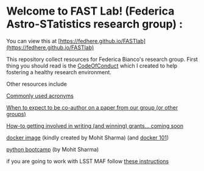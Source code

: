 # Welcome to FAST Lab! (Federica Astro-STatistics research group) :
You can view this at [https://fedhere.github.io/FASTlab](https://fedhere.github.io/FASTlab)

This repository collect resources for Federica Bianco's research group. 
First thing you should read is the [CodeOfConduct](https://github.com/fedhere/FASTlab/blob/master/CodeOfConduct.md) which I created to help fostering a healthy research environment. 



Other resources include 

[Commonly used acronyms](https://github.com/fedhere/FASTlab/blob/master/Commonly%20Used%20Acronyms%20in%20FASTlab.md)

[When to expect to be co-author on a paper from our group (or other groups)](https://github.com/fedhere/FASTlab/blob/master/Authorship%20matters.md)

[How-to getting involved in writing (and winning) grants... coming soon]()

[docker image](https://hub.docker.com/r/mohitsharma44/ucsl-image/dockerfile/) (kindly created by Mohit Sharma) (and [docker 101](https://itnext.io/docker-101-fundamentals-the-dockerfile-b33b59d0f14b))

[python bootcamp](https://sharmamohit.com/tutorials/ucsl/) (by Mohit Sharma)

if you are going to work with LSST MAF follow [these instructions](https://docs.google.com/document/d/17qwGkqgDyREQBAXBAymE5iUSjxjwiyFtem_jZnJy5V4/edit)
